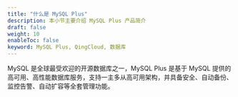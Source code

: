```yaml
---
title: "什么是 MySQL Plus"
description: 本小节主要介绍 MySQL Plus 产品简介
draft: false
weight: 10
enableToc: false
keyword: MySQL Plus, QingCloud, 数据库
---
```




MySQL 是全球最受欢迎的开源数据库之一，MySQL Plus 是基于 MySQL 提供的高可用、高性能数据库服务，支持一主多从高可用架构，并具备安全、自动备份、监控告警、自动扩容等全套管理功能。